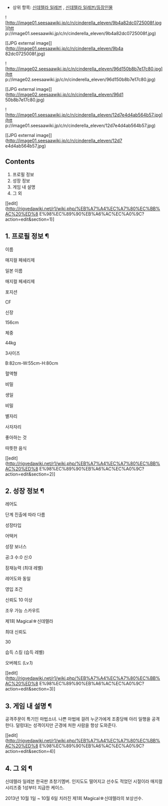 * 상위 항목: [신데렐라 일레븐](%EC%8B%A0%EB%8D%B0%EB%A0%90%EB%9D%BC%20%EC%9D%BC%EB%A0%88%EB%B8%90.md) , [신데렐라 일레븐/등장인물](%EC%8B%A0%EB%8D%B0%EB%A0%90%EB%9D%BC%20%EC%9D%BC%EB%A0%88%EB%B8%90/%EB%93%B1%EC%9E%A5%EC%9D%B8%EB%AC%BC.md)

![http://image01.seesaawiki.jp/c/n/cinderella_eleven/9b4a82dc0725008f.jpg](htt
p://image01.seesaawiki.jp/c/n/cinderella_eleven/9b4a82dc0725008f.jpg)

[[JPG external image]](http://image01.seesaawiki.jp/c/n/cinderella_eleven/9b4a
82dc0725008f.jpg)

![http://image02.seesaawiki.jp/c/n/cinderella_eleven/96d150b8b7e17c80.jpg](htt
p://image02.seesaawiki.jp/c/n/cinderella_eleven/96d150b8b7e17c80.jpg)

[[JPG external image]](http://image02.seesaawiki.jp/c/n/cinderella_eleven/96d1
50b8b7e17c80.jpg)

![http://image01.seesaawiki.jp/c/n/cinderella_eleven/12d7e4d4ab564b57.jpg](htt
p://image01.seesaawiki.jp/c/n/cinderella_eleven/12d7e4d4ab564b57.jpg)

[[JPG external image]](http://image01.seesaawiki.jp/c/n/cinderella_eleven/12d7
e4d4ab564b57.jpg)

  

## Contents

    

1. 프로필 정보 
2. 성장 정보 
3. 게임 내 설명 
4. 그 외 

[[edit](http://rigvedawiki.net/r1/wiki.php/%EB%A7%A4%EC%A7%80%EC%BB%AC%20%ED%8
E%98%EC%89%90%EB%A6%AC%EC%A0%9C?action=edit&section=1)]

## 1. 프로필 정보 ¶

이름

매지컬 페쉐리제

일본 이름

매지컬 페셰리제

포지션

CF

신장

156cm

체중

44kg

3사이즈

B:82cm-W:55cm-H:80cm

혈액형

비밀

생일

비밀

별자리

사자자리

좋아하는 것

따뜻한 음식

[[edit](http://rigvedawiki.net/r1/wiki.php/%EB%A7%A4%EC%A7%80%EC%BB%AC%20%ED%8
E%98%EC%89%90%EB%A6%AC%EC%A0%9C?action=edit&section=2)]

## 2. 성장 정보 ¶

레어도

단계 진출에 따라 다름

성장타입

어택커

성장 보너스

공:3 수:0 신:0

잠재능력 (최대 레벨)

레어도와 동일

영입 조건

신뢰도 10 이상

조우 가능 스카우트

제1회 Magical☆신데렐라

최대 신뢰도

30

습득 스킬 (습득 레벨)

오버헤드 (Lv.1)

[[edit](http://rigvedawiki.net/r1/wiki.php/%EB%A7%A4%EC%A7%80%EC%BB%AC%20%ED%8
E%98%EC%89%90%EB%A6%AC%EC%A0%9C?action=edit&section=3)]

## 3. 게임 내 설명 ¶

공격주문이 특기인 마법소녀. 나쁜 마법에 걸려 누군가에게 조종당해 아리 일행을 공격한다. 덜렁대는 성격이지만 곤경에 처한 사람을 항상
도와준다.

  

[[edit](http://rigvedawiki.net/r1/wiki.php/%EB%A7%A4%EC%A7%80%EC%BB%AC%20%ED%8
E%98%EC%89%90%EB%A6%AC%EC%A0%9C?action=edit&section=4)]

## 4. 그 외 ¶

신데렐라 일레븐 한국판 초창기멤버. 인지도도 떨어지고 선수도 적었던 시절이라 매지컬 시리즈중 1성부터 지급한 케이스.

  

2013년 10월 1일 ~ 10월 6일 치러진 제1회 Magical☆신데렐라의 보상선수.

